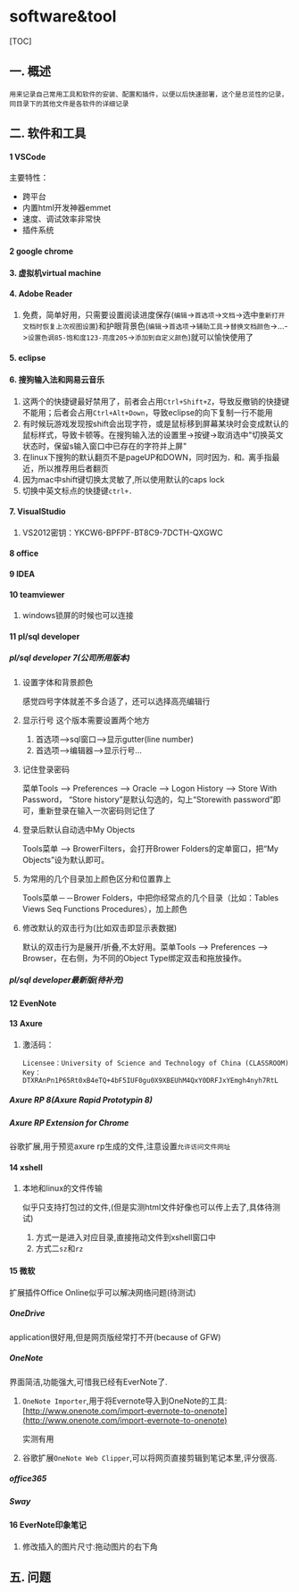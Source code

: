 # software&tool
[TOC]
## 一. 概述
    用来记录自己常用工具和软件的安装、配置和插件，以便以后快速部署，这个是总览性的记录，同目录下的其他文件是各软件的详细记录
## 二. 软件和工具
#### 1 VSCode
主要特性：
* 跨平台 
* 内置html开发神器emmet
* 速度、调试效率非常快
* 插件系统
#### 2 google chrome
#### 3. 虚拟机virtual machine
#### 4. Adobe Reader
1. 免费，简单好用，只需要设置阅读进度保存(`编辑`->`首选项`->`文档`->选中`重新打开文档时恢复上次视图设置`)和护眼背景色(`编辑`->`首选项`->`辅助工具`->`替换文档颜色`->...->`设置色调85-饱和度123-亮度205`->`添加到自定义颜色`)就可以愉快使用了
#### 5. eclipse
#### 6. 搜狗输入法和网易云音乐
1. 这两个的快捷键最好禁用了，前者会占用`Ctrl+Shift+Z`，导致反撤销的快捷键不能用；后者会占用`Ctrl+Alt+Down`，导致eclipse的向下复制一行不能用
2. 有时候玩游戏发现按shift会出现字符，或是鼠标移到屏幕某块时会变成默认的鼠标样式，导致卡顿等。在搜狗输入法的设置里->按键->取消选中"切换英文状态时，保留s输入窗口中已存在的字符并上屏"
3. 在linux下搜狗的默认翻页不是pageUP和DOWN，同时因为`，`和`。`离手指最近，所以推荐用后者翻页
4. 因为mac中shift键切换太灵敏了,所以使用默认的caps lock
5. 切换中英文标点的快捷键`ctrl+.`
#### 7. VisualStudio
1. VS2012密钥：YKCW6-BPFPF-BT8C9-7DCTH-QXGWC
#### 8 office
#### 9 IDEA
#### 10 teamviewer
1. windows锁屏的时候也可以连接
#### 11 pl/sql developer
##### pl/sql developer 7(公司所用版本)
1. 设置字体和背景颜色

    感觉四号字体就差不多合适了，还可以选择高亮编辑行
2. 显示行号
    这个版本需要设置两个地方
    1. 首选项-->sql窗口-->显示gutter(line number)
    2. 首选项-->编辑器-->显示行号...
1. 记住登录密码

    菜单Tools --> Preferences --> Oracle --> Logon History --> Store With Password， “Store history”是默认勾选的，勾上“Storewith password”即可，重新登录在输入一次密码则记住了
2. 登录后默认自动选中My Objects

    Tools菜单 --> BrowerFilters，会打开Brower Folders的定单窗口，把“My Objects”设为默认即可。
3. 为常用的几个目录加上颜色区分和位置靠上

    Tools菜单－－Brower Folders，中把你经常点的几个目录（比如：Tables Views Seq Functions Procedures），加上颜色
4. 修改默认的双击行为(比如双击即显示表数据)

    默认的双击行为是展开/折叠,不太好用。菜单Tools --> Preferences --> Browser，在右侧，为不同的Object Type绑定双击和拖放操作。
##### pl/sql developer最新版(待补充)
#### 12 EvenNote
#### 13 Axure
1. 激活码：

    ```
    Licensee：University of Science and Technology of China (CLASSROOM)
    Key：DTXRAnPn1P65Rt0xB4eTQ+4bF5IUF0gu0X9XBEUhM4QxY0DRFJxYEmgh4nyh7RtL
    ```
##### Axure RP 8(Axure Rapid Prototypin 8)
##### Axure RP Extension for Chrome
谷歌扩展,用于预览axure rp生成的文件,注意设置`允许访问文件网址`
#### 14 xshell
1. 本地和linux的文件传输

    似乎只支持打包过的文件,(但是实测html文件好像也可以传上去了,具体待测试)
    1. 方式一是进入对应目录,直接拖动文件到xshell窗口中
    2. 方式二`sz`和`rz`
#### 15 微软
扩展插件Office Online似乎可以解决网络问题(待测试)
##### OneDrive
application很好用,但是网页版经常打不开(because of GFW)
##### OneNote
界面简洁,功能强大,可惜我已经有EverNote了.
1. `OneNote Importer`,用于将Evernote导入到OneNote的工具:[http://www.onenote.com/import-evernote-to-onenote](http://www.onenote.com/import-evernote-to-onenote)

    实测有用
2. 谷歌扩展`OneNote Web Clipper`,可以将网页直接剪辑到笔记本里,评分很高.
##### office365
##### Sway
#### 16 EverNote印象笔记
1. 修改插入的图片尺寸:拖动图片的右下角

## 五. 问题
